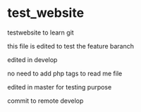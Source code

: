 test_website
============

testwebsite to learn git

this file is edited to test the feature baranch

edited in develop


no need to add php tags to read me file

edited in master for testing purpose

commit to remote develop